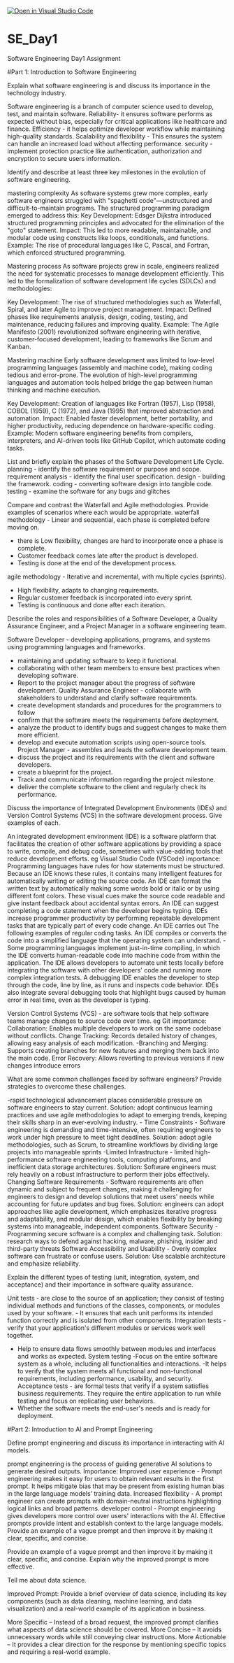 [![Open in Visual Studio Code](https://classroom.github.com/assets/open-in-vscode-2e0aaae1b6195c2367325f4f02e2d04e9abb55f0b24a779b69b11b9e10269abc.svg)](https://classroom.github.com/online_ide?assignment_repo_id=18363898&assignment_repo_type=AssignmentRepo)
# SE_Day1
Software Engineering Day1 Assignment

#Part 1: Introduction to Software Engineering

Explain what software engineering is and discuss its importance in the technology industry.

Software engineering is a branch of computer science used to develop, test, and maintain software.
Reliability- it ensures software performs as expected without bias, especially for critical applications like healthcare  and finance. 
Efficiency - it helps optimize developer workflow while maintaining high-quality standards.
 Scalability and flexibility - This ensures the system can handle an increased load without affecting performance.
 security - implement protection practice like authentication, authorization and encryption to secure users information.
 
Identify and describe at least three key milestones in the evolution of software engineering.

mastering complexity
As software systems grew more complex, early software engineers struggled with "spaghetti code"—unstructured and difficult-to-maintain programs. The structured programming paradigm emerged to address this:
Key Development: Edsger Dijkstra introduced structured programming principles and advocated for the elimination of the "goto" statement.
Impact: This led to more readable, maintainable, and modular code using constructs like loops, conditionals, and functions.
Example: The rise of procedural languages like C, Pascal, and Fortran, which enforced structured programming.

Mastering process
As software projects grew in scale, engineers realized the need for systematic processes to manage development efficiently. This led to the formalization of software development life cycles (SDLCs) and methodologies:

Key Development: The rise of structured methodologies such as Waterfall, Spiral, and later Agile to improve project management.
Impact: Defined phases like requirements analysis, design, coding, testing, and maintenance, reducing failures and improving quality.
Example: The Agile Manifesto (2001) revolutionized software engineering with iterative, customer-focused development, leading to frameworks like Scrum and Kanban.

Mastering machine
Early software development was limited to low-level programming languages (assembly and machine code), making coding tedious and error-prone. The evolution of high-level programming languages and automation tools helped bridge the gap between human thinking and machine execution.

Key Development: Creation of languages like Fortran (1957), Lisp (1958), COBOL (1959), C (1972), and Java (1995) that improved abstraction and automation.
Impact: Enabled faster development, better portability, and higher productivity, reducing dependence on hardware-specific coding.
Example: Modern software engineering benefits from compilers, interpreters, and AI-driven tools like GitHub Copilot, which automate coding tasks.


List and briefly explain the phases of the Software Development Life Cycle.
planning - identify the software requirement or purpose and scope.
requirement analysis - identify the final user specification. 
design - building the framework. 
coding - converting software design into tangible code.
testing - examine the software for any bugs and glitches


Compare and contrast the Waterfall and Agile methodologies. Provide examples of scenarios where each would be appropriate.
waterfall methodology - Linear and sequential, each phase is completed before moving on. 
- there is Low flexibility,
 changes are hard to incorporate once a phase is complete.
 - Customer feedback comes late after the product is developed.
 - Testing is done at the end of the development process.


agile methodology - Iterative and incremental, with multiple cycles (sprints). 
- High flexibility, adapts to changing requirements. 
- Regular customer feedback is incorporated into every sprint. 
- Testing is continuous and done after each iteration.


Describe the roles and responsibilities of a Software Developer, a Quality Assurance Engineer, and a Project Manager in a software engineering team.

Software Developer - developing applications, programs, and systems using programming languages and frameworks.
 - maintaining and updating software to keep it functional. 
- collaborating with other team members to ensure best practices when developing software.
 - Report to the project manager about the progress of software development.
Quality Assurance Engineer - collaborate with stakeholders to understand and clarify software requirements.
 - create development standards and procedures for the programmers to follow
 - confirm that the software meets the requirements before deployment. 
- analyze the product to identify bugs and suggest changes to make them more efficient. 
- develop and execute automation scripts using open-source tools.
Project Manager - assembles and leads the software development team.
 - discuss the project and its requirements with the client and software developers.
 - create a blueprint for the project.
 - Track and communicate information regarding the project milestone.
 - deliver the complete software to the client and regularly check its performance.

Discuss the importance of Integrated Development Environments (IDEs) and Version Control Systems (VCS) in the software development process. Give examples of each.

An integrated development environment (IDE) is a software platform that facilitates the creation of other software applications by providing a space to write, compile, and debug code, sometimes with value-adding tools that reduce development efforts. eg Visual Studio Code (VSCode)
importance:
Programming languages have rules for how statements must be structured. Because an IDE knows these rules, it contains many intelligent features for automatically writing or editing the source code.
An IDE can format the written text by automatically making some words bold or italic or by using different font colors. These visual cues make the source code readable and give instant feedback about accidental syntax errors.
An IDE can suggest completing a code statement when the developer begins typing.
IDEs increase programmer productivity by performing repeatable development tasks that are typically part of every code change. An IDE carries out The following examples of regular coding tasks.
An IDE compiles or converts the code into a simplified language that the operating system can understand. - Some programming languages implement just-in-time compiling, in which the IDE converts human-readable code into machine code from within the application.
The IDE allows developers to automate unit tests locally before integrating the software with other developers' code and running more complex integration tests.
A debugging IDE enables the developer to step through the code, line by line, as it runs and inspects code behavior. IDEs also integrate several debugging tools that highlight bugs caused by human error in real time, even as the developer is typing.

Version Control Systems (VCS) - are software tools that help software teams manage changes to source code over time. eg Git
importance:
Collaboration: Enables multiple developers to work on the same codebase without conflicts.
Change Tracking: Records detailed history of changes, allowing easy analysis of each modification. 
-Branching and Merging: Supports creating branches for new features and merging them back into the main code.
Error Recovery: Allows reverting to previous versions if new changes introduce errors


What are some common challenges faced by software engineers? Provide strategies to overcome these challenges.

-rapid technological advancement places considerable pressure on software engineers to stay current.
 Solution: adopt continuous learning practices and use agile methodologies to adapt to emerging trends, keeping their skills sharp in an ever-evolving industry. -
Time Constraints - Software engineering is demanding and time-intensive, often requiring engineers to work under high pressure to meet tight deadlines.
 Solution: adopt agile methodologies, such as Scrum, to streamline workflows by dividing large projects into manageable sprints 
-Limited Infrastructure - limited high-performance software engineering tools, computing platforms, and inefficient data storage architectures. 
 Solution: Software engineers must rely heavily on a robust infrastructure to perform their jobs effectively.
Changing Software Requirements - Software requirements are often dynamic and subject to frequent changes, making it challenging for engineers to design and develop solutions that meet users' needs while accounting for future updates and bug fixes. 
Solution: engineers can adopt approaches like agile development, which emphasizes iterative progress and adaptability, and modular design, which enables flexibility by breaking systems into manageable, independent components.
Software Security - Programming secure software is a complex and challenging task. 
Solution: research ways to defend against hacking, malware, phishing, insider and third-party threats
Software Accessibility and Usability - Overly complex software can frustrate or confuse users. 
Solution: Use scalable architecture and emphasize reliability.


Explain the different types of testing (unit, integration, system, and acceptance) and their importance in software quality assurance.

Unit tests - are close to the source of an application; they consist of testing individual methods and functions of the classes, components, or modules used by your software. - It ensures that each unit performs its intended function correctly and is isolated from other components.
 Integration tests - verify that your application's different modules or services work well together.
 - Help to ensure data flows smoothly between modules and interfaces and works as expected.
 System testing -Focus on the entire software system as a whole, including all functionalities and interactions.
 -It helps to verify that the system meets all functional and non-functional requirements, including performance, usability, and security.
Acceptance tests - are formal tests that verify if a system satisfies business requirements. They require the entire application to run while testing and focus on replicating user behaviors. 
- Whether the software meets the end-user's needs and is ready for deployment.


#Part 2: Introduction to AI and Prompt Engineering


Define prompt engineering and discuss its importance in interacting with AI models.

prompt engineering  is the process of guiding generative AI solutions to generate desired outputs.
Importance:
Improved user experience - Prompt engineering makes it easy for users to obtain relevant results in the first prompt. It helps mitigate bias that may be present from existing human bias in the large language models’ training data.
Increased flexibility - A prompt engineer can create prompts with domain-neutral instructions highlighting logical links and broad patterns.
developer control - Prompt engineering gives developers more control over users' interactions with the AI. Effective prompts provide intent and establish context to the large language models. Provide an example of a vague prompt and then improve it by making it clear, specific, and concise.



Provide an example of a vague prompt and then improve it by making it clear, specific, and concise. Explain why the improved prompt is more effective.

Tell me about data science.

Improved Prompt:
Provide a brief overview of data science, including its key components (such as data cleaning, machine learning, and data visualization) and a real-world example of its application in business.

More Specific – Instead of a broad request, the improved prompt clarifies what aspects of data science should be covered.
More Concise – It avoids unnecessary words while still conveying clear instructions.
More Actionable – It provides a clear direction for the response by mentioning specific topics and requiring a real-world example.


